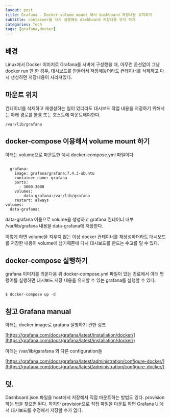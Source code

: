 ```yaml
---
layout: post
title: Grafana - Docker volume mount 해서 dashboard 저장내용 유지하기
subtitle: container를 다시 실행해도 dashboard 저장내용 유지 하기
categories: Tech
tags: [grafana,docker]
---
```


## 배경

Linux에서 Docker 이미지로 Grafana를 서버에 구성했을 때, 아무런 옵션없이 그냥 docker run 만 한 경우, 대시보드를 만들어서 저장해놓더라도 컨테이너를 삭제하고 다시 생성하면 저장내용이 사라져있다.

## 마운트 위치

컨테이너를 삭제하고 재생성하는 일이 있더라도 대시보드 작업 내용을 저장하기 위해서는 아래 경로를 볼륨 또는 호스트에 마운트해야한다. 

```
/var/lib/grafana
```

## docker-compose 이용해서 volume mount 하기
아래는 volume으로 마운트한 예시 docker-compose.yml 파일이다.

```

  grafana:
    image: grafana/grafana:7.4.3-ubuntu
    container_name: grafana
    ports:
      - 3000:3000
    volumes:
      - data-grafana:/var/lib/grafana
    restart: always
volumes:
  data-grafana:
```

data-grafana 이름으로 volume을 생성하고 grafana 컨테이너 내부 /var/lib/grafana 내용을 data-grafana에 저장한다.

이렇게 하면 volume을 지우지 않는 이상 docker 컨테이너를 재생성하더라도 대시보드를 저장한 내용이 volume에 남기때문에 다시 대시보드를 만드는 수고를 덜 수 있다.

## docker-compose 실행하기
grafana 이미지를 띄운다음 위 docker-compose.yml 파일이 있는 경로에서 아래 명령어를 실행하면 대시보드 저장 내용을 유지할 수 있는 grafana를 실행할 수 있다.

```

$ docker-compose up -d
```

## 참고 Grafana manual
아래는 docker image로 grafana 실행하기 관한 링크

[https://grafana.com/docs/grafana/latest/installation/docker/](https://grafana.com/docs/grafana/latest/installation/docker/)

아래는 /var/lib/garafana 외 다른 configuration들

[https://grafana.com/docs/grafana/latest/administration/configure-docker/](https://grafana.com/docs/grafana/latest/administration/configure-docker/)

## 덧.

Dashboard json 파일을 host에서 저장해서 직접 마운트하는 방법도 있다. provision 하는 법을 찾으면 된다.
하지만 provision으로 직접 파일을 마운트 하면 Grafana UI에서 대시보드를 수정해서 저장할 수가 없다. 

